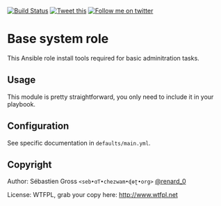 <!--

---
lang: american
---
-->

[![Build Status](https://travis-ci.org/cw-ansible/cw.base.svg?branch=master)](https://travis-ci.org/cw-ansible/cw.base)
[![Tweet this](http://img.shields.io/badge/%20-Tweet-00aced.svg)](https://twitter.com/intent/tweet?tw_p=tweetbutton&via=renard_0&text=Install%20tools%20required%20for%20basic%20adminitration%20tasks)
[![Follow me on twitter](http://img.shields.io/badge/Twitter-Follow-00aced.svg)](https://twitter.com/intent/follow?region=follow_link&screen_name=renard_0&tw_p=followbutton)

# Base system role

This Ansible role install tools required for basic adminitration tasks.

## Usage

This module is pretty straightforward, you only need to include it in your
playbook.


## Configuration

See specific documentation in `defaults/main.yml`.

## Copyright

Author: Sébastien Gross `<seb•ɑƬ•chezwam•ɖɵʈ•org>` [@renard_0](https://twitter.com/renard_0)

License: WTFPL, grab your copy here: http://www.wtfpl.net
